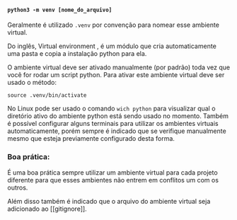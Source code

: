 #### `python3 -m venv [nome_do_arquivo]`  

   Geralmente é utilizado `.venv` por convenção para nomear esse ambiente virtual.

Do inglês, Virtual environment , é um módulo que cria automaticamente uma pasta e copia a instalação python para ela.  

O ambiente virtual deve ser ativado manualmente (por padrão) toda vez que você for rodar um script python. Para ativar este ambiente virtual deve ser usado o método:

	source .venv/bin/activate

No Linux pode ser usado o comando `wich python` para visualizar qual o diretório ativo do ambiente python está sendo usado no momento.
Também é possível configurar alguns terminais para utilizar os ambientes virtuais automaticamente, porém sempre é indicado que se verifique manualmente mesmo que esteja previamente configurado desta forma. 


### Boa prática:

É uma boa prática sempre utilizar um ambiente virtual para cada projeto diferente para que esses ambientes não entrem em conflitos um com os outros.

Além disso também é indicado que o arquivo do ambiente virtual seja adicionado ao [[gitignore]]. 